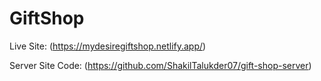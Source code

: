 # GiftShop

Live Site: (https://mydesiregiftshop.netlify.app/)

Server Site Code: (https://github.com/ShakilTalukder07/gift-shop-server)

 
 

